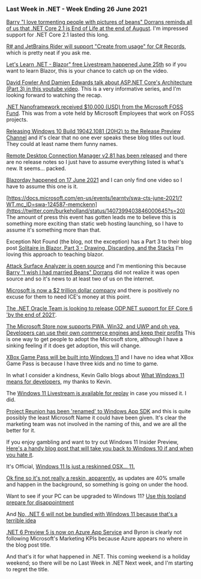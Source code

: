 ### Last Week in .NET - Week Ending 26 June 2021

[Barry "I love tormenting people with pictures of beans" Dorrans reminds all of us that .NET Core 2.1 is End of Life at the end of August](https://twitter.com/blowdart/status/1407002562641883139?s=20). I'm impressed support for .NET Core 2.1 lasted this long.

[R# and JetBrains Rider will support "Create from usage" for C# Records](https://twitter.com/controlflow/status/1406920589177147393?s=20), which is pretty neat if you ask me.

[Let's Learn .NET - Blazor" free Livestream happened June 25th](https://dev.to/dotnet/let-s-learn-net-blazor-free-live-stream-event-5afd) so if you want to learn Blazor, this is your chance to catch up on the video.

[David Fowler And Damien Edwards talk about ASP.NET Core's Architecture (Part 3) in this youtube video](https://www.youtube.com/watch?v=OTpxQFXxKPs).  This is a very informative series, and I'm looking forward to watching the recap.

[.NET Nanoframework received $10,000 (USD) from the Microsoft FOSS Fund](https://twitter.com/nanoFramework/status/1406932013760847875).  This was from a vote held by Microsoft Employees that work on FOSS projects. 

[Releasing Windows 10 Build 19042.1081 (20H2) to the Release Preview Channel](https://blogs.windows.com/windows-insider/2021/06/17/releasing-windows-10-build-19042-1081-20h2-to-release-preview-channel/) and it's clear that no one ever speaks these blog titles out loud.  They could at least name them funny names. 

[Remote Desktop Connection Manager v2.81 has been released](https://docs.microsoft.com/en-us/sysinternals/downloads/rdcman) and there are no release notes so I just have to assume everything listed is what's new. It seems... packed.

[Blazorday happened on 17 June 2021](https://www.youtube.com/watch?v=t_UyOXydnsQ) and I can only find one video so I have to assume this one is it. 

[https://docs.microsoft.com/en-us/events/learntv/swa-cts-june-2021/?WT.mc_ID=swa-124587-memckenn](https://twitter.com/burkeholland/status/1407399403846000645?s=20) The amount of press this event has gotten leads me to believe this is something more exciting than static web hosting launching, so I have to assume it's something more than that.

Exception Not Found (the blog, not the exception) has a Part 3 to their blog post [Solitaire in Blazor, Part 3 - Drawing, Discarding, and the Stacks](https://exceptionnotfound.net/solitaire-in-blazor-part-3-drawing-discarding-and-the-stacks/) I'm loving this approach to teaching blazor.

[Attack Surface Analyzer is open source](https://github.com/microsoft/AttackSurfaceAnalyzer) and I'm mentioning this because [Barry "I wish I had married Beans" Dorrans](https://twitter.com/blowdart/status/1407472920977309696?s=20) did not realize it was open source and so it's news to at least two of us on the internet.

[Microsoft is now a $2 trillion dollar company](https://twitter.com/tomwarren/status/1407425193874792449?s=20) and there is positively no excuse for them to need ICE's money at this point.

[The .NET Oracle Team is looking to release ODP.NET support for EF Core 6 'by the end of 2021'](https://medium.com/@alex.keh/oracle-support-for-net-6-and-entity-framework-core-6-statement-of-direction-cfa5d1c59ff8).

[The Microsoft Store now supports PWA, Win32, and UWP and oh yea, Developers can use their own commerce engines and keep their profits](https://twitter.com/gcaughey/status/1408086587745972224?s=20)  This is one way to get people to adopt the Microsoft store, although I have a sinking feeling if it does get adoption, this will change.

[XBox Game Pass will be built into Windows 11](https://twitter.com/gcaughey/status/1408085453044170757?s=20) and I have no idea what XBox Game Pass is because I have three kids and no time to game.

In what I consider a kindness, Kevin Gallo blogs about [What Windows 11 means for developers](https://blogs.windows.com/windowsdeveloper/2021/06/24/what-windows-11-means-for-developers/), my thanks to Kevin.

The [Windows 11 Livestream is available for replay](https://twitter.com/Windows/status/1407832337656606723?s=20) in case you missed it. I did.

[Project Reunion has been 'renamed' to Windows App SDK](https://twitter.com/gcaughey/status/1408092319090417665?s=20) and this is quite possibly the least Microsoft Name it could have been given. It's clear the marketing team was not involved in the naming of this, and we are all the better for it.

If you enjoy gambling and want to try out Windows 11 Insider Preview, [Here's a handy blog post that will take you back to Windows 10 if and when you hate it](https://blogs.windows.com/windows-insider/2021/06/24/preparing-for-insider-preview-builds-of-windows-11/).

It's Official, [Windows 11 Is just a reskinned OSX... 11.](https://blogs.windows.com/windowsexperience/2021/06/24/introducing-windows-11/)  

[Ok fine so it's not really a reskin, apparently](https://twitter.com/unixterminal/status/1408097059702444045?s=20), as updates are 40% smalle and happen in the background, so something is going on under the hood.

Want to see if your PC can be upgraded to Windows 11? [Use this tooland prepare for disappointment](https://www.kunal-chowdhury.com/2021/06/windows-11-compatibility-check.html)

And [No, .NET 6 will not be bundled with Windows 11 because that's a terrible idea](https://github.com/dotnet/core/issues/6411)

[.NET 6 Preview 5 is now on Azure App Service](https://azure.github.io/AppService/2021/06/25/Dot-Net-6-Preview-5-on-App-Service.html) and Byron is clearly not following Microsoft's Marketing KPIs because Azure appears no where in the blog post title.

And that's it for what happened in .NET.  This coming weekend is a holiday weekend; so there will be no Last Week in .NET Next week, and I'm starting to regret the title.

